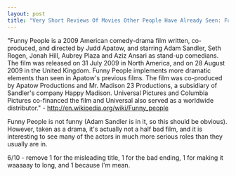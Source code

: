 ```yaml
---
layout: post
title: "Very Short Reviews Of Movies Other People Have Already Seen: Funny People [2009]"
---
```


"Funny People is a 2009 American comedy-drama film written, co-produced, and directed by Judd Apatow, and starring Adam Sandler, Seth Rogen, Jonah Hill, Aubrey Plaza and Aziz Ansari as stand-up comedians. The film was released on 31 July 2009 in North America, and on 28 August 2009 in the United Kingdom. Funny People implements more dramatic elements than seen in Apatow's previous films. The film was co-produced by Apatow Productions and Mr. Madison 23 Productions, a subsidiary of Sandler's company Happy Madison. Universal Pictures and Columbia Pictures co-financed the film and Universal also served as a worldwide distributor." - http://en.wikipedia.org/wiki/Funny_people

Funny People is not funny (Adam Sandler is in it, so this should be obvious). However, taken as a drama, it's actually not a half bad film, and it is interesting to see many of the actors in much more serious roles than they usually are in.

6/10 - remove 1 for the misleading title, 1 for the bad ending, 1 for making it waaaaay to long, and 1 because I'm mean.
